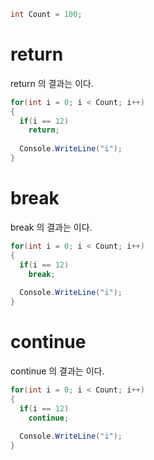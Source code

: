 ```c#
int Count = 100;
```

# return
return 의 결과는 이다.
```c#
for(int i = 0; i < Count; i++)
{
  if(i == 12)
    return;
   
  Console.WriteLine("i");
}
```

# break  
break 의 결과는 이다.
```c#
for(int i = 0; i < Count; i++)
{
  if(i == 12)
    break;
    
  Console.WriteLine("i");
}
```
# continue  
continue 의 결과는 이다.
```c#
for(int i = 0; i < Count; i++)
{
  if(i == 12)
    continue;
    
  Console.WriteLine("i");
}
```
